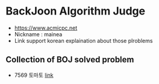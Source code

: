 # BackJoon Algorithm Judge
- https://www.acmicpc.net
- Nickname : mainea
- Link support korean explaination about those plroblems

## Collection of BOJ solved problem

- 7569 토마토 [link](https://dev-wd.github.io/algorithm/2019-11-23-algorithm-backjoon7569/)

